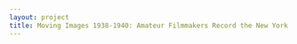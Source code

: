 ```yaml
--- 
layout: project 
title: Moving Images 1938-1940: Amateur Filmmakers Record the New York World's Fair and Its Period
---
```



